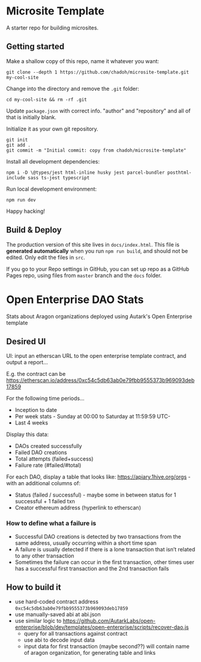 Microsite Template
==================

A starter repo for building microsites.


Getting started
---------------

Make a shallow copy of this repo, name it whatever you want:

    git clone --depth 1 https://github.com/chadoh/microsite-template.git my-cool-site

Change into the directory and remove the `.git` folder:

    cd my-cool-site && rm -rf .git

Update `package.json` with correct info. "author" and "repository" and all of
that is initially blank.

Initialize it as your own git repository.

    git init
    git add .
    git commit -m "Initial commit: copy from chadoh/microsite-template"

Install all development dependencies:

    npm i -D \@types/jest html-inline husky jest parcel-bundler posthtml-include sass ts-jest typescript

Run local development environment:

    npm run dev

Happy hacking!


Build & Deploy
--------------

The production version of this site lives in `docs/index.html`. This file is
**generated automatically** when you run `npm run build`, and should not be
edited. Only edit the files in `src`.

If you go to your Repo settings in GitHub, you can set up repo as a GitHub
Pages repo, using files from `master` branch and the `docs` folder.






















# Open Enterprise DAO Stats

Stats about Aragon organizations deployed using Autark's Open Enterprise template

## Desired UI

UI: input an etherscan URL to the open enterprise template contract, and output a report…

E.g. the contract can be https://etherscan.io/address/0xc54c5db63ab0e79fbb9555373b969093deb17859

For the following time periods...

* Inception to date
* Per week stats - Sunday at 00:00 to Saturday at 11:59:59 UTC-
* Last 4 weeks

Display this data:

* DAOs created successfully
* Failed DAO creations
* Total attempts (failed+success)
* Failure rate (#failed/#total)


For each DAO, display a table that looks like: https://apiary.1hive.org/orgs - with an additional columns of:

* Status (failed / successful) - maybe some in between status for 1 successful + 1 failed txn
* Creator ethereum address (hyperlink to etherscan)


### How to define what a failure is

* Successful DAO creations is detected by two transactions from the same address, usually occurring within a short time span
* A failure is usually detected if there is a lone transaction that isn’t related to any other transaction
* Sometimes the failure can occur in the first transaction, other times user has a successful first transaction and the 2nd transaction fails


## How to build it

* use hard-coded contract address `0xc54c5db63ab0e79fbb9555373b969093deb17859`
* use manually-saved abi at abi.json
* use similar logic to https://github.com/AutarkLabs/open-enterprise/blob/dev/templates/open-enterprise/scripts/recover-dao.js
  * query for all transactions against contract
  * use abi to decode input data
  * input data for first transaction (maybe second??) will contain name of aragon organization, for generating table and links
